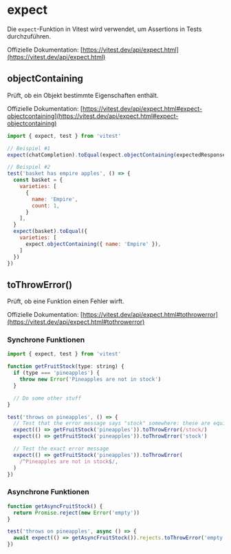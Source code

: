 # expect

Die `expect`-Funktion in Vitest wird verwendet, um Assertions in Tests durchzuführen.

Offizielle Dokumentation: [https://vitest.dev/api/expect.html](https://vitest.dev/api/expect.html)

## objectContaining

Prüft, ob ein Objekt bestimmte Eigenschaften enthält.

Offizielle Dokumentation: [https://vitest.dev/api/expect.html#expect-objectcontaining](https://vitest.dev/api/expect.html#expect-objectcontaining)

```javascript
import { expect, test } from 'vitest'

// Beispiel #1
expect(chatCompletion).toEqual(expect.objectContaining(expectedResponse))

// Beispiel #2
test('basket has empire apples', () => {
  const basket = {
    varieties: [
      {
        name: 'Empire',
        count: 1,
      }
    ],
  }
  expect(basket).toEqual({
    varieties: [
      expect.objectContaining({ name: 'Empire' }),
    ]
  })
})
```

## toThrowError()

Prüft, ob eine Funktion einen Fehler wirft.

Offizielle Dokumentation: [https://vitest.dev/api/expect.html#tothrowerror](https://vitest.dev/api/expect.html#tothrowerror)

### Synchrone Funktionen

```javascript
import { expect, test } from 'vitest'

function getFruitStock(type: string) {
  if (type === 'pineapples') {
    throw new Error('Pineapples are not in stock')
  }

  // Do some other stuff
}

test('throws on pineapples', () => {
  // Test that the error message says "stock" somewhere: these are equivalent
  expect(() => getFruitStock('pineapples')).toThrowError(/stock/)
  expect(() => getFruitStock('pineapples')).toThrowError('stock')

  // Test the exact error message
  expect(() => getFruitStock('pineapples')).toThrowError(
    /^Pineapples are not in stock$/,
  )
})
```

### Asynchrone Funktionen

```javascript
function getAsyncFruitStock() {
  return Promise.reject(new Error('empty'))
}

test('throws on pineapples', async () => {
  await expect(() => getAsyncFruitStock()).rejects.toThrowError('empty')
})
``` 